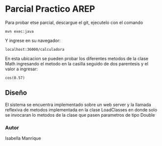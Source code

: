 # Parcial Practico AREP

Para probar etse parcial, descargue el git, ejecutelo con el comando

    mvn exec:java

Y ingrese en su navegador:
    
    localhost:36000/calculadora

En esta ubicacion se pueden probar los diferentes metodos de la clase Math ingresando el metodo en la casilla seguido de dos parentesis y el valor a ingresar:

    cos(0.57)

## Diseño
El sistema se encuentra implementado sobre un web server y la llamada reflexiva de metodos implementada en la clase LoadClasses en donde solo se invocaran lo metodos de la clase que pasen parametros de tipo Double

### Autor
Isabella Manrique
